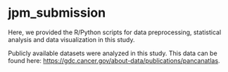 # jpm_submission

Here, we provided the R/Python scripts for data preprocessing, statistical analysis and data visualization in this study.

Publicly available datasets were analyzed in this study. This data can be found here: https://gdc.cancer.gov/about-data/publications/pancanatlas.
